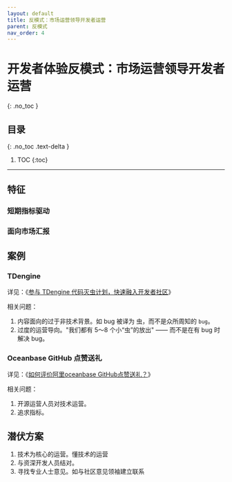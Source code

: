 ```yaml
---
layout: default
title: 反模式：市场运营领导开发者运营
parent: 反模式
nav_order: 4
---
```


# 开发者体验反模式：市场运营领导开发者运营
{: .no_toc }

## 目录
{: .no_toc .text-delta }

1. TOC
{:toc}

---


## 特征

### 短期指标驱动

### 面向市场汇报 

## 案例

### TDengine

详见：《[参与 TDengine 代码灭虫计划，快速融入开发者社区](https://mp.weixin.qq.com/s/mssWF5AoUG-vt-b5_QMtRA)》

相关问题：

1. 内容面向的过于非技术背景。如 bug 被译为 虫，而不是众所周知的 `bug`。
2. 过度的运营导向。"我们都有 5～8 个小“虫”的放出" —— 而不是在有 bug 时解决 bug。

### Oceanbase GitHub 点赞送礼

详见：《[如何评价阿里oceanbase GitHub点赞送礼？](https://www.zhihu.com/question/494108102)》

相关问题：

1. 开源运营人员对技术运营。
2. 追求指标。

## 潜伏方案

1. 技术为核心的运营。懂技术的运营
2. 与资深开发人员结对。
3. 寻找专业人士意见。如与社区意见领袖建立联系

    